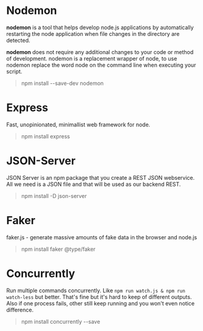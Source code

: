 # Nodemon
**nodemon** is a tool that helps develop node.js applications by automatically restarting the node application when file changes in the directory are detected.

**nodemon** does not require any additional changes to your code or method of development. nodemon is a replacement wrapper of node, to use nodemon replace the word node on the command line when executing your script.

> npm install --save-dev nodemon

# Express
Fast, unopinionated, minimallist web framework for node.

> npm install express

# JSON-Server
JSON Server is an npm package that you create a REST JSON webservice. All we need is a JSON file and that will be used as our backend REST.

> npm install -D json-server

# Faker
faker.js - generate massive amounts of fake data in the browser and node.js

> npm install faker @type/faker

# Concurrently
Run multiple commands concurrently. Like `npm run watch.js & npm run watch-less` but better. That's fine but it's hard to keep of different outputs. Also if one process fails, other still keep running and you won't even notice difference.

> npm install concurrently --save
